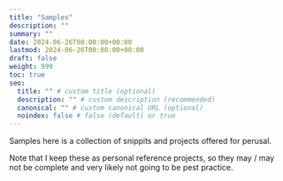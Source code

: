 ```yaml
---
title: "Samples"
description: ""
summary: ""
date: 2024-06-26T00:00:00+00:00
lastmod: 2024-06-26T00:00:00+00:00
draft: false
weight: 999
toc: true
seo:
  title: "" # custom title (optional)
  description: "" # custom description (recommended)
  canonical: "" # custom canonical URL (optional)
  noindex: false # false (default) or true
---
```


Samples here is a collection of snippits and projects offered for perusal.

Note that I keep these as personal reference projects, so they may / may not be complete and very likely not going to be pest practice.